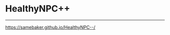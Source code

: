 # HealthyNPC++
------------------------------------------------------------------
 https://samebaker.github.io/HealthyNPC--/
